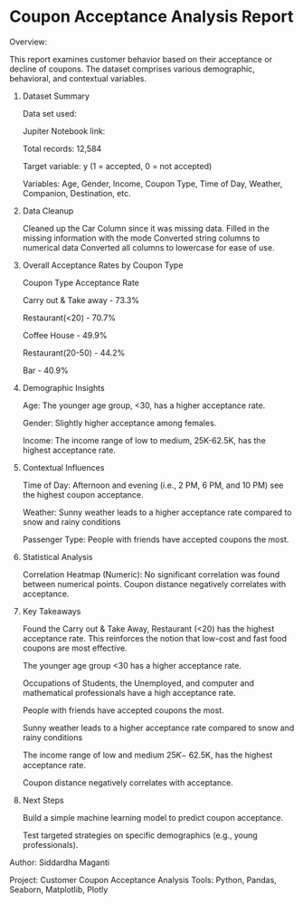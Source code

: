 # Coupon Acceptance Analysis Report

Overview: 

This report examines customer behavior based on their acceptance or decline of coupons. The dataset comprises various demographic, behavioral, and contextual variables.

1. Dataset Summary

   Data set used:
   
   Jupiter Notebook link:
   
   Total records: 12,584
   
   Target variable: y (1 = accepted, 0 = not accepted)
   
   Variables: Age, Gender, Income, Coupon Type, Time of Day, Weather, Companion, Destination, etc.

2. Data Cleanup

   Cleaned up the Car Column since it was missing data.
   Filled in the missing information with the mode 
   Converted string columns to numerical data
   Converted all columns to lowercase for ease of use.
   

3. Overall Acceptance Rates by Coupon Type

   Coupon Type               Acceptance Rate
   
   Carry out & Take away   -   73.3%
   
   Restaurant(<20)         -   70.7%
   
   Coffee House            -   49.9%
   
   Restaurant(20-50)       -   44.2%
   
   Bar                     -   40.9%


4. Demographic Insights

   Age: The younger age group, <30, has a higher acceptance rate.
   
   Gender: Slightly higher acceptance among females.
   
   Income: The income range of low to medium, 25K-62.5K, has the highest acceptance rate.

5. Contextual Influences

   Time of Day: Afternoon and evening (i.e., 2 PM, 6 PM, and 10 PM) see the highest coupon acceptance.
   
   Weather: Sunny weather leads to a higher acceptance rate compared to snow and rainy conditions
   
   Passenger Type: People with friends have accepted coupons the most.
        
6. Statistical Analysis

   Correlation Heatmap (Numeric): No significant correlation was found between numerical points.
   Coupon distance negatively correlates with acceptance.
  

7. Key Takeaways

   Found the Carry out & Take Away, Restaurant (<20) has the highest acceptance rate. This reinforces the notion that low-cost and fast food coupons are most effective.
   
   The younger age group <30 has a higher acceptance rate.
   
   Occupations of Students, the Unemployed, and computer and mathematical professionals have a high acceptance rate.
   
   People with friends have accepted coupons the most.
   
   Sunny weather leads to a higher acceptance rate compared to snow and rainy conditions
   
   The income range of low and medium  25𝐾− 62.5K, has the highest acceptance rate.
   
   Coupon distance negatively correlates with acceptance.

8. Next Steps

   Build a simple machine learning model to predict coupon acceptance.
   
   Test targeted strategies on specific demographics (e.g., young professionals).

Author: Siddardha Maganti

Project: Customer Coupon Acceptance 
Analysis Tools: Python, Pandas, Seaborn, Matplotlib, Plotly

